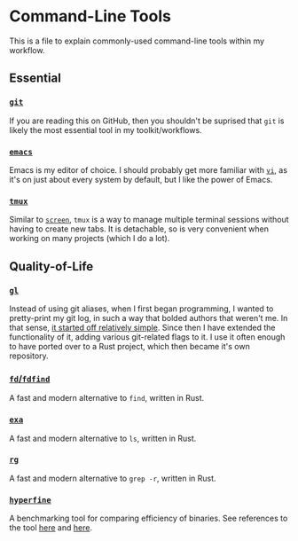 # Command-Line Tools

This is a file to explain commonly-used command-line tools within my workflow.

## Essential

### [`git`](https://git.kernel.org/pub/scm/git/git.git)
If you are reading this on GitHub, then you shouldn't be suprised that `git` is likely the most essential tool in my toolkit/workflows.

### [`emacs`](https://git.savannah.gnu.org/git/emacs.git/)
Emacs is my editor of choice.  I should probably get more familiar with [`vi`](http://ex-vi.cvs.sourceforge.net/ex-vi/ex-vi/), as it's on just about every system by default, but I like the power of Emacs.

### [`tmux`](https://github.com/tmux/tmux)
Similar to [`screen`](https://git.savannah.gnu.org/git/screen.git), `tmux` is a way to manage multiple terminal sessions without having to create new tabs.  It is detachable, so is very convenient when working on many projects (which I do a lot).

## Quality-of-Life

### [`gl`](https://github.com/jakewilliami/gl)
Instead of using git aliases, when I first began programming, I wanted to pretty-print my git log, in such a way that bolded authors that weren't me.  In that sense, [it started off relatively simple](https://github.com/jakewilliami/scripts/blob/98a327a088bc132e4418e3010b228e5f42ffff9c/bash/gl).  Since then I have extended the functionality of it, adding various git-related flags to it.  I use it often enough to have ported over to a Rust project, which then became it's own repository.

### [`fd`/`fdfind`](https://github.com/sharkdp/fd)
A fast and modern alternative to `find`, written in Rust.

### [`exa`](https://github.com/ogham/exa)
A fast and modern alternative to `ls`, written in Rust.

### [`rg`](https://github.com/BurntSushi/ripgrep)
A fast and modern alternative to `grep -r`, written in Rust.

### [`hyperfine`](https://github.com/sharkdp/hyperfine)
A benchmarking tool for comparing efficiency of binaries.  See references to the tool [here](./readme.md) and [here](../julia/Other/advent_of_code/2021/readme.md).